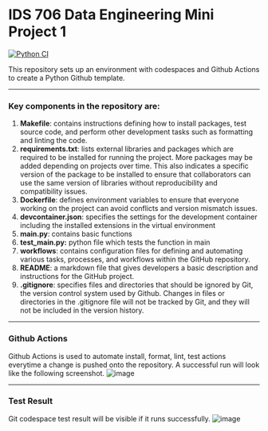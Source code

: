 # IDS 706 Data Engineering Mini Project 1
[![Python CI](https://github.com/nogibjj/IDS706_python_template/actions/workflows/cicd.yml/badge.svg)](https://github.com/nogibjj/IDS706_python_template/actions/workflows/cicd.yml)

This repository sets up an environment with codespaces and Github Actions to create a Python Github template. 

***

### Key components in the repository are:

  1. **Makefile**: contains instructions defining how to install packages, test source code, and perform other development tasks such as formatting and linting the code. 
  2. **requirements.txt**: lists external libraries and packages which are required to be installed for running the project. More packages may be added depending on projects over time. This also indicates a specific version of the package to be installed to ensure that collaborators can use the same version of libraries without reproducibility and compatibility issues. 
  3. **Dockerfile**: defines environment variables to ensure that everyone working on the project can avoid conflicts and version mismatch issues. 
  4. **devcontainer.json**: specifies the settings for the development container including the installed extensions in the virtual environment 
  5. **main.py**: contains basic functions 
  6. **test_main.py:** python file which tests the function in main 
  7. **workflows**: contains configuration files for defining and automating various tasks, processes, and workflows within the GitHub repository.
  8. **README**: a markdown file that gives developers a basic description and instructions for the GitHub project.
  9. **.gitignore**: specifies files and directories that should be ignored by Git, the version control system used by Github. Changes in files or directories in the .gitignore file will not be tracked by Git, and they will not be included in the version history.

***

### Github Actions
Github Actions is used to automate install, format, lint, test actions everytime a change is pushed onto the repository. A successful run will look like the following screenshot. 
![image](https://github.com/nogibjj/IDS706_python_template/assets/141780408/2ded7929-738a-4083-8f38-bc309a2abe74)

*** 

### Test Result 
Git codespace test result will be visible if it runs successfully. 
![image](https://github.com/nogibjj/IDS706_python_template/assets/141780408/90a3098f-4ee1-4bad-82c7-d8aea7824efa)


